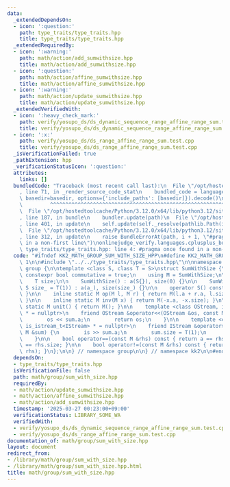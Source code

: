 ```yaml
---
data:
  _extendedDependsOn:
  - icon: ':question:'
    path: type_traits/type_traits.hpp
    title: type_traits/type_traits.hpp
  _extendedRequiredBy:
  - icon: ':warning:'
    path: math/action/add_sumwithsize.hpp
    title: math/action/add_sumwithsize.hpp
  - icon: ':question:'
    path: math/action/affine_sumwithsize.hpp
    title: math/action/affine_sumwithsize.hpp
  - icon: ':warning:'
    path: math/action/update_sumwithsize.hpp
    title: math/action/update_sumwithsize.hpp
  _extendedVerifiedWith:
  - icon: ':heavy_check_mark:'
    path: verify/yosupo_ds/ds_dynamic_sequence_range_affine_range_sum.test.cpp
    title: verify/yosupo_ds/ds_dynamic_sequence_range_affine_range_sum.test.cpp
  - icon: ':x:'
    path: verify/yosupo_ds/ds_range_affine_range_sum.test.cpp
    title: verify/yosupo_ds/ds_range_affine_range_sum.test.cpp
  _isVerificationFailed: true
  _pathExtension: hpp
  _verificationStatusIcon: ':question:'
  attributes:
    links: []
  bundledCode: "Traceback (most recent call last):\n  File \"/opt/hostedtoolcache/Python/3.12.0/x64/lib/python3.12/site-packages/onlinejudge_verify/documentation/build.py\"\
    , line 71, in _render_source_code_stat\n    bundled_code = language.bundle(stat.path,\
    \ basedir=basedir, options={'include_paths': [basedir]}).decode()\n          \
    \         ^^^^^^^^^^^^^^^^^^^^^^^^^^^^^^^^^^^^^^^^^^^^^^^^^^^^^^^^^^^^^^^^^^^^^^^^^^^^^^^^^\n\
    \  File \"/opt/hostedtoolcache/Python/3.12.0/x64/lib/python3.12/site-packages/onlinejudge_verify/languages/cplusplus.py\"\
    , line 187, in bundle\n    bundler.update(path)\n  File \"/opt/hostedtoolcache/Python/3.12.0/x64/lib/python3.12/site-packages/onlinejudge_verify/languages/cplusplus_bundle.py\"\
    , line 401, in update\n    self.update(self._resolve(pathlib.Path(included), included_from=path))\n\
    \  File \"/opt/hostedtoolcache/Python/3.12.0/x64/lib/python3.12/site-packages/onlinejudge_verify/languages/cplusplus_bundle.py\"\
    , line 312, in update\n    raise BundleErrorAt(path, i + 1, \"#pragma once found\
    \ in a non-first line\")\nonlinejudge_verify.languages.cplusplus_bundle.BundleErrorAt:\
    \ type_traits/type_traits.hpp: line 4: #pragma once found in a non-first line\n"
  code: "#ifndef KK2_MATH_GROUP_SUM_WITH_SIZE_HPP\n#define KK2_MATH_GROUP_SUM_WITH_SIZE_HPP\
    \ 1\n\n#include \"../../type_traits/type_traits.hpp\"\n\nnamespace kk2 {\n\nnamespace\
    \ group {\n\ntemplate <class S, class T = S>\nstruct SumWithSize {\n    static\
    \ constexpr bool commutative = true;\n    using M = SumWithSize;\n\n    S a;\n\
    \    T size;\n\n    SumWithSize() : a(S{}), size(0) {}\n\n    SumWithSize(S a_,\
    \ S size_ = T(1)) : a(a_), size(size_) {}\n\n    operator S() const { return a;\
    \ }\n\n    inline static M op(M l, M r) { return M(l.a + r.a, l.size + r.size);\
    \ }\n\n    inline static M inv(M x) { return M(-x.a, -x.size); }\n\n    inline\
    \ static M unit() { return M(); }\n\n    template <class OStream, is_ostream_t<OStream>\
    \ * = nullptr>\n    friend OStream &operator<<(OStream &os, const M &sum) {\n\
    \        os << sum.a;\n        return os;\n    }\n\n    template <class IStream,\
    \ is_istream_t<IStream> * = nullptr>\n    friend IStream &operator>>(IStream &is,\
    \ M &sum) {\n        is >> sum.a;\n        sum.size = T(1);\n        return is;\n\
    \    }\n\n    bool operator==(const M &rhs) const { return a == rhs.a and size\
    \ == rhs.size; }\n\n    bool operator!=(const M &rhs) const { return !(*this ==\
    \ rhs); }\n};\n\n} // namespace group\n\n} // namespace kk2\n\n#endif // KK2_MATH_GROUP_SUM_WITH_SIZE_HPP\n"
  dependsOn:
  - type_traits/type_traits.hpp
  isVerificationFile: false
  path: math/group/sum_with_size.hpp
  requiredBy:
  - math/action/update_sumwithsize.hpp
  - math/action/affine_sumwithsize.hpp
  - math/action/add_sumwithsize.hpp
  timestamp: '2025-03-27 00:23:00+09:00'
  verificationStatus: LIBRARY_SOME_WA
  verifiedWith:
  - verify/yosupo_ds/ds_dynamic_sequence_range_affine_range_sum.test.cpp
  - verify/yosupo_ds/ds_range_affine_range_sum.test.cpp
documentation_of: math/group/sum_with_size.hpp
layout: document
redirect_from:
- /library/math/group/sum_with_size.hpp
- /library/math/group/sum_with_size.hpp.html
title: math/group/sum_with_size.hpp
---
```

